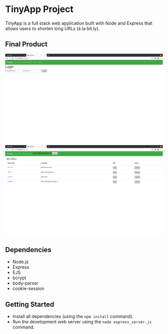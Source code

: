 # TinyApp Project

TinyApp is a full stack web application built with Node and Express that allows users to shorten long URLs (à la bit.ly).

## Final Product

!["MyURLs page while logged in with two added urls"](https://raw.githubusercontent.com/DSykes28/tinyapp/master/docs/login-page.png?token=AP7X6IQ3JSOKI3SWY63TYTC7NEUYC)
!["Main screen when not logged in"](https://raw.githubusercontent.com/DSykes28/tinyapp/master/docs/urls-page.png?token=AP7X6IXELUSSJJBKMZSLD3C7NEU3S)

## Dependencies

- Node.js
- Express
- EJS
- bcrypt
- body-parser
- cookie-session

## Getting Started

- Install all dependencies (using the `npm install` command).
- Run the development web server using the `node express_server.js` command.

